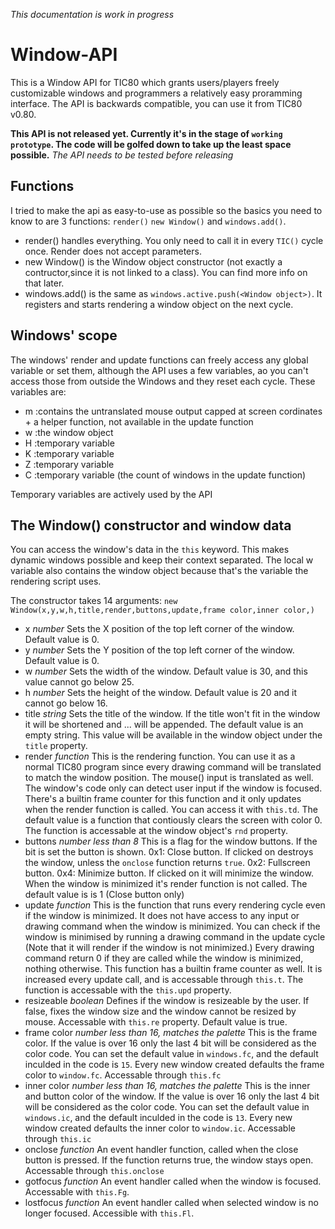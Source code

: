 *This documentation is work in progress*


# Window-API
This is a Window API for TIC80 which grants users/players freely customizable windows and programmers a relatively easy proramming interface.
The API is backwards compatible, you can use it from TIC80 v0.80.

**This API is not released yet. Currently it's in the stage of `working prototype`. The code will be golfed down to take up the least space possible.**
*The API needs to be tested before releasing*

## Functions
I tried to make the api as easy-to-use as possible so the basics you need to know to are 3 functions: `render()` `new Window()` and `windows.add()`.
- render() handles everything. You only need to call it in every `TIC()` cycle once. Render does not accept parameters.
- new Window() is the Window object constructor (not exactly a contructor,since it is not linked to a class). You can find more info on that later.
- windows.add(<window object>) is the same as `windows.active.push(<Window object>)`. It registers and starts rendering a window object on the next cycle.

## Windows' scope
The windows' render and update functions can freely access any global variable or set them, although the API uses a few variables, ao you can't access those from outside the Windows and they reset each cycle.
These variables are:
- m :contains the untranslated mouse output capped at screen cordinates + a helper function, not available in the update function
- w :the window object
- H :temporary variable
- K :temporary variable
- Z :temporary variable
- C :temporary variable (the count of windows in the update function)

Temporary variables are actively used by the API

## The Window() constructor and window data
You can access the window's data in the `this` keyword. This makes dynamic windows possible and keep their context separated.
The local w variable also contains the window object because that's the variable the rendering script uses.

The constructor takes 14 arguments:
`new Window(x,y,w,h,title,render,buttons,update,frame color,inner color,)`

- x *number*
    Sets the X position of the top left corner of the window. Default value is 0.
- y *number*
    Sets the Y position of the top left corner of the window. Default value is 0.
- w *number*
    Sets the width of the window. Default value is 30, and this value cannot go below 25.
- h *number*
    Sets the height of the window. Default value is 20 and it cannot go below 16.
- title *string*
    Sets the title of the window. If the title won't fit in the window it will be shortened and ... will be appended.
    The default value is an empty string.
    This value will be available in the window object under the `title` property.
- render *function*
    This is the rendering function.
    You can use it as a normal TIC80 program since every drawing command will be translated to match the window position.
    The mouse() input is translated as well. The window's code only can detect user input if the window is focused. There's a builtin frame counter for this function and it only updates when the render function is called. You can access it with `this.td`.
    The default value is a function that contiously clears the screen with color 0.
    The function is accessable at the window object's `rnd` property.
- buttons *number less than 8*
    This is a flag for the window buttons. If the bit is set the button is shown.
        0x1: Close button. If clicked on destroys the window, unless the `onclose` function returns `true`.
        0x2: Fullscreen button.
        0x4: Minimize button. If clicked on it will minimize the window. When the window is minimized it's render function is not called.
    The default value is is 1 (Close button only)
- update *function*
    This is the function that runs every rendering cycle even if the window is minimized. It does not have access to any input or drawing command when the window is minimized.
    You can check if the window is minimised by running a drawing command in the update cycle (Note that it will render if the window is not minimized.) Every drawing command return 0 if they are called while the window is minimized, nothing otherwise.
    This function has a builtin frame counter as well. It is increased every update call, and is accessable through `this.t`.
    The function is accessable with the `this.upd` property.
- resizeable *boolean*
    Defines if the window is resizeable by the user.
    If false, fixes the window size and the window cannot be resized by mouse.
    Accessable with `this.re` property.
    Default value is true.
- frame color *number less than 16, matches the palette*
    This is the frame color. If the value is over 16 only the last 4 bit will be considered as the color code.
    You can set the default value in `windows.fc`, and the default inculded in the code is `15`.
    Every new window created defaults the frame color to `window.fc`.
    Accessable through `this.fc`
- inner color *number less than 16, matches the palette*
    This is the inner and button color of the window. If the value is over 16 only the last 4 bit will be considered as the color code.
    You can set the default value in `windows.ic`, and the default inculded in the code is `13`.
    Every new window created defaults the inner color to `window.ic`.
    Accessable through `this.ic`
- onclose *function*
    An event handler function, called when the close button is pressed. If the function returns true, the window stays open.
    Accessable through `this.onclose`
- gotfocus *function*
    An event handler called when the window is focused. Accessable with `this.Fg`.
- lostfocus *function*
    An event handler called when selected window is no longer focused. Accessible with `this.Fl`.


